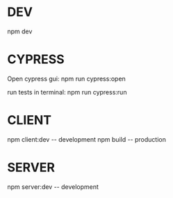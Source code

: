 # DEV
npm dev

# CYPRESS
Open cypress gui: npm run cypress:open

run tests in terminal: npm run cypress:run 

# CLIENT

npm client:dev -- development
npm build -- production

# SERVER

npm server:dev -- development
